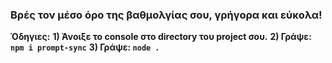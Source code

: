 ### **Βρές τον μέσο όρο της βαθμολγίας σου, γρήγορα και εύκολα!**
**Όδηγιες:**
**1) Άνοιξε το console στο directory του project σου.**
**2) Γράψε: `npm i prompt-sync`**
**3) Γράψε: `node .`**